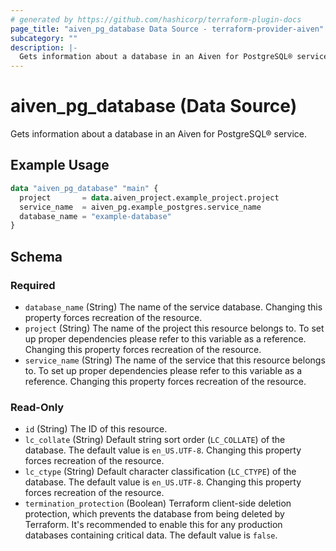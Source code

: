 ```yaml
---
# generated by https://github.com/hashicorp/terraform-plugin-docs
page_title: "aiven_pg_database Data Source - terraform-provider-aiven"
subcategory: ""
description: |-
  Gets information about a database in an Aiven for PostgreSQL® service.
---
```


# aiven_pg_database (Data Source)

Gets information about a database in an Aiven for PostgreSQL® service.

## Example Usage

```terraform
data "aiven_pg_database" "main" {
  project       = data.aiven_project.example_project.project
  service_name  = aiven_pg.example_postgres.service_name
  database_name = "example-database"
}
```

<!-- schema generated by tfplugindocs -->
## Schema

### Required

- `database_name` (String) The name of the service database. Changing this property forces recreation of the resource.
- `project` (String) The name of the project this resource belongs to. To set up proper dependencies please refer to this variable as a reference. Changing this property forces recreation of the resource.
- `service_name` (String) The name of the service that this resource belongs to. To set up proper dependencies please refer to this variable as a reference. Changing this property forces recreation of the resource.

### Read-Only

- `id` (String) The ID of this resource.
- `lc_collate` (String) Default string sort order (`LC_COLLATE`) of the database. The default value is `en_US.UTF-8`. Changing this property forces recreation of the resource.
- `lc_ctype` (String) Default character classification (`LC_CTYPE`) of the database. The default value is `en_US.UTF-8`. Changing this property forces recreation of the resource.
- `termination_protection` (Boolean) Terraform client-side deletion protection, which prevents the database from being deleted by Terraform. It's recommended to enable this for any production databases containing critical data. The default value is `false`.
